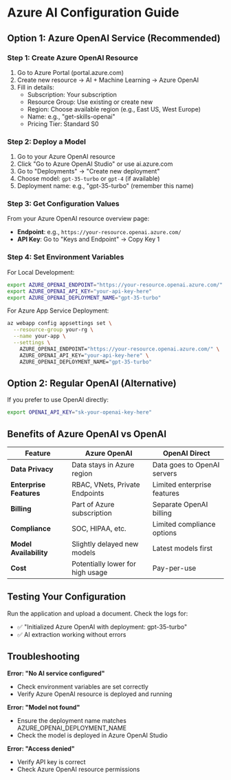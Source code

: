 # Azure AI Configuration Guide

## Option 1: Azure OpenAI Service (Recommended)

### Step 1: Create Azure OpenAI Resource
1. Go to Azure Portal (portal.azure.com)
2. Create new resource → AI + Machine Learning → Azure OpenAI
3. Fill in details:
   - Subscription: Your subscription
   - Resource Group: Use existing or create new
   - Region: Choose available region (e.g., East US, West Europe)
   - Name: e.g., "get-skills-openai"
   - Pricing Tier: Standard S0

### Step 2: Deploy a Model
1. Go to your Azure OpenAI resource
2. Click "Go to Azure OpenAI Studio" or use ai.azure.com
3. Go to "Deployments" → "Create new deployment"
4. Choose model: `gpt-35-turbo` or `gpt-4` (if available)
5. Deployment name: e.g., "gpt-35-turbo" (remember this name)

### Step 3: Get Configuration Values
From your Azure OpenAI resource overview page:
- **Endpoint**: e.g., `https://your-resource.openai.azure.com/`
- **API Key**: Go to "Keys and Endpoint" → Copy Key 1

### Step 4: Set Environment Variables

For Local Development:
```bash
export AZURE_OPENAI_ENDPOINT="https://your-resource.openai.azure.com/"
export AZURE_OPENAI_API_KEY="your-api-key-here"
export AZURE_OPENAI_DEPLOYMENT_NAME="gpt-35-turbo"
```

For Azure App Service Deployment:
```bash
az webapp config appsettings set \
  --resource-group your-rg \
  --name your-app \
  --settings \
    AZURE_OPENAI_ENDPOINT="https://your-resource.openai.azure.com/" \
    AZURE_OPENAI_API_KEY="your-api-key-here" \
    AZURE_OPENAI_DEPLOYMENT_NAME="gpt-35-turbo"
```

## Option 2: Regular OpenAI (Alternative)

If you prefer to use OpenAI directly:

```bash
export OPENAI_API_KEY="sk-your-openai-key-here"
```

## Benefits of Azure OpenAI vs OpenAI

| Feature | Azure OpenAI | OpenAI Direct |
|---------|--------------|---------------|
| **Data Privacy** | Data stays in Azure region | Data goes to OpenAI servers |
| **Enterprise Features** | RBAC, VNets, Private Endpoints | Limited enterprise features |
| **Billing** | Part of Azure subscription | Separate OpenAI billing |
| **Compliance** | SOC, HIPAA, etc. | Limited compliance options |
| **Model Availability** | Slightly delayed new models | Latest models first |
| **Cost** | Potentially lower for high usage | Pay-per-use |

## Testing Your Configuration

Run the application and upload a document. Check the logs for:
- ✅ "Initialized Azure OpenAI with deployment: gpt-35-turbo"
- ✅ AI extraction working without errors

## Troubleshooting

**Error: "No AI service configured"**
- Check environment variables are set correctly
- Verify Azure OpenAI resource is deployed and running

**Error: "Model not found"**
- Ensure the deployment name matches AZURE_OPENAI_DEPLOYMENT_NAME
- Check the model is deployed in Azure OpenAI Studio

**Error: "Access denied"**
- Verify API key is correct
- Check Azure OpenAI resource permissions